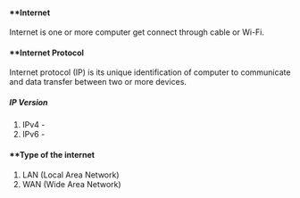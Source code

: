 #### **Internet

Internet is one or more computer get connect through cable or Wi-Fi.

#### **Internet Protocol 

Internet protocol (IP) is its unique identification of computer to communicate and data transfer between two or more devices.

##### **IP Version**
1. IPv4 -
2. IPv6 -
#### **Type of the internet
1. LAN (Local Area Network)
2. WAN (Wide Area Network)



